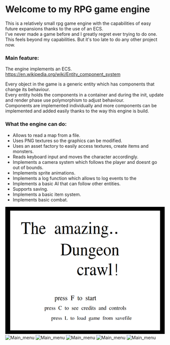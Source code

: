 # Welcome to my RPG game engine

This is a relatively small rpg game engine with the capabilities of easy future expansions thanks to the use of an ECS.  
I've never made a game before and I greatly regret ever trying to do one. This feels beyond my capabilities. But it's too late to do any other project now. 
### Main feature:

The engine implements an ECS.   
https://en.wikipedia.org/wiki/Entity_component_system  

Every object in the game is a generic entity which has components that change its behaviour.  
Every entity holds the components in a container and during the init, update and render phase use polymorphism to adjust behaviour.  
Components are implemented individually and more components can be implemented and added easily 
thanks to the way this engine is build.  

### What the engine can do:

+ Allows to read a map from a file.  
+ Uses PNG textures so the graphics can be modified.  
+ Uses an asset factory to easily access textures, create items and monsters. 
+ Reads keyboard input and moves the character accordingly.  
+ Implements a camera system which follows the player and doesnt go out of bounds.
+ Implements sprite animations.
+ Implements a log function which allows to log events to the 
+ Implements a basic AI that can follow other entities.
+ Supports saving.  
+ Implements a basic item system.
+ Implements basic combat.

![Main_menu](./img_preview/preview_1.png "Main menu")
![Main_menu](./img_preview/Main_menu.png "Main menu")
![Main_menu](./img_preview/Main_menu.png "Main menu")
![Main_menu](./img_preview/Main_menu.png "Main menu")
![Main_menu](./img_preview/Main_menu.png "Main menu")
![Main_menu](./img_preview/Main_menu.png "Main menu")
